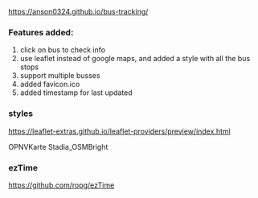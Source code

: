 https://anson0324.github.io/bus-tracking/

### Features added:
1. click on bus to check info
2. use leaflet instead of google maps, and added a style with all the bus stops
3. support multiple busses
4. added favicon.ico
5. added timestamp for last updated

### styles
https://leaflet-extras.github.io/leaflet-providers/preview/index.html

OPNVKarte
Stadia_OSMBright

### ezTime
https://github.com/ropg/ezTime